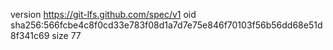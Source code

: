 version https://git-lfs.github.com/spec/v1
oid sha256:566fcbe4c8f0cd33e783f08d1a7d7e75e846f70103f56b56dd68e51d8f341c69
size 77
